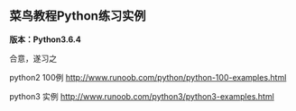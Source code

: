 ## 菜鸟教程Python练习实例

**版本：Python3.6.4**

合意，遂习之

python2 100例
http://www.runoob.com/python/python-100-examples.html

python3 实例
http://www.runoob.com/python3/python3-examples.html


